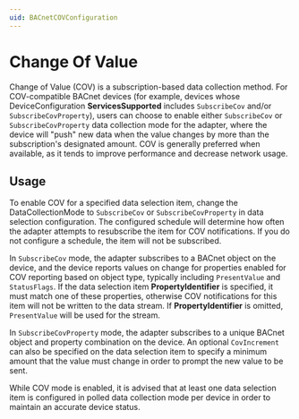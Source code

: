 ```yaml
---
uid: BACnetCOVConfiguration
---
```


# Change Of Value

Change of Value (COV) is a subscription-based data collection method. For COV-compatible BACnet devices (for example, devices whose DeviceConfiguration **ServicesSupported** includes `SubscribeCov` and/or `SubscribeCovProperty`), users can choose to enable either `SubscribeCov` or `SubscribeCovProperty` data collection mode for the adapter, where the device will "push" new data when the value changes by more than the subscription's designated amount. COV is generally preferred when available, as it tends to improve performance and decrease network usage.

## Usage

To enable COV for a specified data selection item, change the DataCollectionMode to `SubscribeCov` or `SubscribeCovProperty` in data selection configuration. The configured schedule will determine how often the adapter attempts to resubscribe the item for COV notifications. If you do not configure a schedule, the item will not be subscribed.

In `SubscribeCov` mode, the adapter subscribes to a BACnet object on the device, and the device reports values on change for properties enabled for COV reporting based on object type, typically including `PresentValue` and `StatusFlags`. If the data selection item **PropertyIdentifier** is specified, it must match one of these properties, otherwise COV notifications for this item will not be written to the data stream. If **PropertyIdentifier** is omitted, `PresentValue` will be used for the stream.

In `SubscribeCovProperty` mode, the adapter subscribes to a unique BACnet object and property combination on the device. An optional `CovIncrement` can also be specified on the data selection item to specify a minimum amount that the value must change in order to prompt the new value to be sent.

While COV mode is enabled, it is advised that at least one data selection item is configured in polled data collection mode per device in order to maintain an accurate device status.
